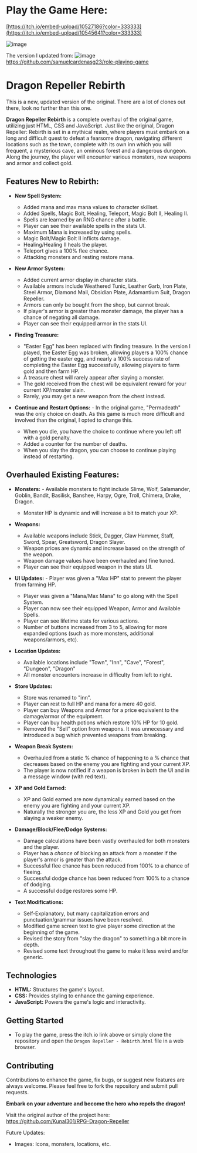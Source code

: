 # Play the Game Here:
[https://itch.io/embed-upload/10527186?color=333333](https://itch.io/embed-upload/10545641?color=333333)

![image](https://github.com/PrinceXaine/Dragon-Repeller-Rebirth/assets/96804005/26ff1fab-39aa-4369-8307-fe771d4cac9e)


The version I updated from:
![image](https://github.com/PrinceXaine/Dragon-Repeller-Rebirth/assets/96804005/39d7f7c9-5ee7-4529-9bf3-b1f4f1ca64a1)
https://github.com/samuelcardenasg23/role-playing-game


# Dragon Repeller Rebirth
This is a new, updated version of the original. There are a lot of clones out there, look no further than this one.


**Dragon Repeller Rebirth** is a complete overhaul of the original game, utilizing just HTML, CSS and JavaScript. Just like the original, Dragon Repeller: Rebirth is set in a mythical realm, where players must embark on a long and difficult quest to defeat a fearsome dragon, navigating different locations such as the town, complete with its own inn which you will frequent, a mysterious cave, an ominous forest and a dangerous dungeon. Along the journey, the player will encounter various monsters, new weapons and armor and collect gold.

## Features New to Rebirth:
- **New Spell System:**
	- Added mana and max mana values to character skillset.
  	- Added Spells, Magic Bolt, Healing, Teleport, Magic Bolt II, Healing II.
  	- Spells are learned by an RNG chance after a battle.
  	- Player can see their available spells in the stats UI.
  	- Maximum Mana is increased by using spells.
  	- Magic Bolt/Magic Bolt II inflicts damage.
  	- Healing/Healing II heals the player.
  	- Teleport gives a 100% flee chance.
  	- Attacking monsters and resting restore mana.

- **New Armor System:**
  	- Added current armor display in character stats.
	- Available armors include Weathered Tunic, Leather Garb, Iron Plate, Steel Armor, Diamond Mail, Obsidian Plate, Adamantium Suit, Dragon Repeller.
	- Armors can only be bought from the shop, but cannot break.
	- If player's armor is greater than monster damage, the player has a chance of negating all damage.
	- Player can see their equipped armor in the stats UI.

- **Finding Treasure:**
	- "Easter Egg" has been replaced with finding treasure. In the version I played, the Easter Egg was broken, allowing players a 100% chance of getting the easter egg, and 		nearly a 100% success rate of completing the Easter Egg successfully, allowing 	players to farm gold and then farm HP.
	- A treasure chest will rarely appear after slaying a monster.
	- The gold received from the chest will be equivalent reward for your current XP/monster slain.
	- Rarely, you may get a new weapon from the chest instead.

- **Continue and Restart Options:**
    	- In the original game, "Permadeath" was the only choice on death. As this game is much more difficult and involved than the original, I opted to change this.
	- When you die, you have the choice to continue where you left off with a gold penalty.
	- Added a counter for the number of deaths.
	- When you slay the dragon, you can choose to continue playing instead of restarting.

## Overhauled Existing Features:
- **Monsters:**
    	- Available monsters to fight include Slime, Wolf, Salamander, Goblin, Bandit, Basilisk, Banshee, Harpy, Ogre, Troll, Chimera, Drake, Dragon.
	- Monster HP is dynamic and will increase a bit to match your XP.

- **Weapons:**
	- Available weapons include Stick, Dagger, Claw Hammer, Staff, Sword, Spear, Greatsword, Dragon Slayer.
	- Weapon prices are dynamic and increase based on the strength of the weapon.
	- Weapon damage values have been overhauled and fine tuned.
	- Player can see their equipped weapon in the stats UI.

- **UI Updates:**
    	- Player was given a "Max HP" stat to prevent the player from farming HP.
	- Player was given a "Mana/Max Mana" to go along with the Spell System.
	- Player can now see their equipped Weapon, Armor and Available Spells.
	- Player can see lifetime stats for various actions.
	- Number of buttons increased from 3 to 5, allowing for more expanded options (such as more monsters, additional weapons/armors, etc).

- **Location Updates:**
	- Available locations include "Town", "Inn", "Cave", "Forest", "Dungeon", "Dragon"
	- All monster encounters increase in difficulty from left to right.

- **Store Updates:**
	- Store was renamed to "inn".
	- Player can rest to full HP and mana for a mere 40 gold.
	- Player can buy Weapons and Armor for a price equivalent to the damage/armor of the equipment.
	- Player can buy health potions which restore 10% HP for 10 gold.
	- Removed the "Sell" option from weapons. It was unnecessary and introduced a bug which prevented weapons from breaking.
	
- **Weapon Break System:**
	- Overhauled from a static % chance of happening to a % chance that decreases based on the enemy you are fighting and your current XP.
	- The player is now notified if a weapon is broken in both the UI and in a message window (with red text).
	
- **XP and Gold Earned:**
	- XP and Gold earned are now dynamically earned based on the enemy you are fighting and your current XP.
	- Naturally the stronger you are, the less XP and Gold you get from slaying a weaker enemy.

- **Damage/Block/Flee/Dodge Systems:**
	- Damage calculations have been vastly overhauled for both monsters and the player.
	- Player has a *chance* of blocking an attack from a monster if the player's armor is greater than the attack.
	- Successful flee chance has been reduced from 100% to a chance of fleeing. 
	- Successful dodge chance has been reduced from 100% to a chance of dodging.
	- A successful dodge restores some HP.

- **Text Modifications:**
	- Self-Explanatory, but many capitalization errors and punctuation/grammar issues have been resolved.
	- Modified game screen text to give player some direction at the beginning of the game.
	- Revised the story from "slay the dragon" to something a bit more in depth.
	- Revised some text throughout the game to make it less weird and/or generic.


## Technologies
- **HTML:** Structures the game's layout.
- **CSS:** Provides styling to enhance the gaming experience.
- **JavaScript:** Powers the game's logic and interactivity.

## Getting Started
- To play the game, press the itch.io link above or simply clone the repository and open the `Dragon Repeller - Rebirth.html` file in a web browser.

## Contributing
Contributions to enhance the game, fix bugs, or suggest new features are always welcome. Please feel free to fork the repository and submit pull requests.

**Embark on your adventure and become the hero who repels the dragon!**

Visit the original author of the project here:
https://github.com/Kunal301/RPG-Dragon-Repeller


Future Updates:
  * Images: Icons, monsters, locations, etc.
